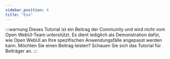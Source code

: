 ```yaml
---
sidebar_position: 4
title: "Exa"
---
```


:::warnung
Dieses Tutorial ist ein Beitrag der Community und wird nicht vom Open WebUI-Team unterstützt. Es dient lediglich als Demonstration dafür, wie Open WebUI an Ihre spezifischen Anwendungsfälle angepasst werden kann. Möchten Sie einen Beitrag leisten? Schauen Sie sich das Tutorial für Beiträger an.
:::
